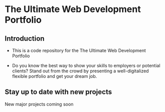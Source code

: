 # The Ultimate Web Development Portfolio 



## Introduction
- This is a code repository for the  The Ultimate Web Development Portfolio

- Do you know the best way to show your skills to employers or potential clients? Stand out from the crowd by presenting a well-digitalized flexible portfolio and get your dream job.

## Stay up to date with new projects
New major projects coming soon
